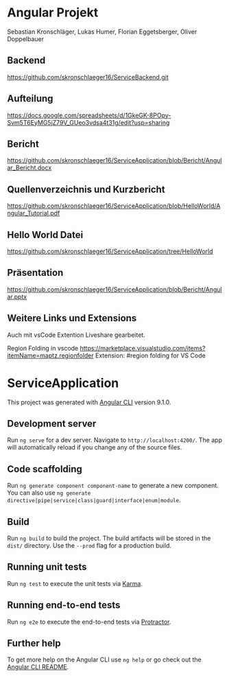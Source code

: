 # Angular Projekt
Sebastian Kronschläger, Lukas Humer, Florian Eggetsberger, Oliver Doppelbauer

## Backend
https://github.com/skronschlaeger16/ServiceBackend.git

## Aufteilung
https://docs.google.com/spreadsheets/d/1GkeGK-8POpy-Svm5T6EyMG5jZ79V_GUeo3vdsa4t31g/edit?usp=sharing

## Bericht
https://github.com/skronschlaeger16/ServiceApplication/blob/Bericht/Angular_Bericht.docx

## Quellenverzeichnis und Kurzbericht
https://github.com/skronschlaeger16/ServiceApplication/blob/HelloWorld/Angular_Tutorial.pdf

## Hello World Datei
https://github.com/skronschlaeger16/ServiceApplication/tree/HelloWorld

## Präsentation
https://github.com/skronschlaeger16/ServiceApplication/blob/Bericht/Angular.pptx


## Weitere Links und Extensions
Auch mit vsCode Extention Liveshare gearbeitet.

Region Folding in vscode 
https://marketplace.visualstudio.com/items?itemName=maptz.regionfolder
Extension: #region folding for VS Code


# ServiceApplication

This project was generated with [Angular CLI](https://github.com/angular/angular-cli) version 9.1.0.

## Development server

Run `ng serve` for a dev server. Navigate to `http://localhost:4200/`. The app will automatically reload if you change any of the source files.

## Code scaffolding

Run `ng generate component component-name` to generate a new component. You can also use `ng generate directive|pipe|service|class|guard|interface|enum|module`.

## Build

Run `ng build` to build the project. The build artifacts will be stored in the `dist/` directory. Use the `--prod` flag for a production build.

## Running unit tests

Run `ng test` to execute the unit tests via [Karma](https://karma-runner.github.io).

## Running end-to-end tests

Run `ng e2e` to execute the end-to-end tests via [Protractor](http://www.protractortest.org/).

## Further help

To get more help on the Angular CLI use `ng help` or go check out the [Angular CLI README](https://github.com/angular/angular-cli/blob/master/README.md).
